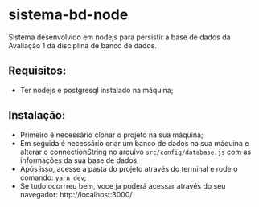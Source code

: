 # sistema-bd-node

Sistema desenvolvido em nodejs para persistir a base de dados da Avaliação 1 da disciplina de banco de dados.

## Requisitos:

- Ter nodejs e postgresql instalado na máquina;

## Instalação:

- Primeiro é necessário clonar o projeto na sua máquina;
- Em seguida é necessário criar um banco de dados na sua máquina e alterar o connectionString no arquivo `src/config/database.js` com as informações da sua base de dados;
- Após isso, acesse a pasta do projeto através do terminal e rode o comando: `yarn dev`;
- Se tudo ocorrreu bem, voce ja poderá acessar através do seu navegador: http://localhost:3000/
